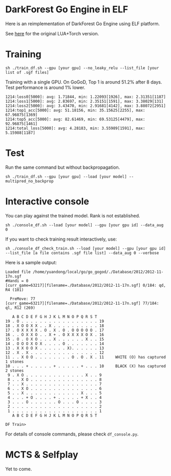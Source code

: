 DarkForest Go Engine in ELF
===================
Here is an reimplementation of DarkForest Go Engine using ELF platform.

See [here](https://github.com/facebookresearch/darkforestGo) for the original LUA+Torch version. 

Training  
==========
```
sh ./train_df.sh --gpu [your gpu] --no_leaky_relu --list_file [your list of .sgf files]
```
Training with a single GPU. On GoGoD, Top 1 is around 51.2% after 8 days. Test performance is around 1% lower. 
```
1214:loss0[5000]: avg: 1.71844, min: 1.22093[1926], max: 2.31351[1187]
1214:loss1[5000]: avg: 2.83697, min: 2.35151[1591], max: 3.38029[131]
1214:loss2[5000]: avg: 3.43470, min: 2.91681[4142], max: 3.88072[2951]
1214:top1_acc[5000]: avg: 51.18156, min: 35.15625[2255], max: 67.96875[1369]
1214:top5_acc[5000]: avg: 82.61469, min: 69.53125[4479], max: 92.96875[1461]
1214:total_loss[5000]: avg: 4.28183, min: 3.55989[1591], max: 5.15988[1187]
```
Test  
=========
Run the same command but without backpropagation.
```
sh ./train_df.sh --gpu [your gpu] --load [your model] --multipred_no_backprop
```

Interactive console   
======================
You can play against the trained model. Rank is not established. 

```
sh ./console_df.sh --load [your model] --gpu [your gpu id] --data_aug 0
```

If you want to check training result interactively, use:
```
sh ./console_df_check_train.sh --load [your model] --gpu [your gpu id] --list_file [a file contains .sgf file list] --data_aug 0 --verbose
```
Here is a sample output:
```
Loaded file /home/yuandong/local/go/go_gogod/./Database/2012/2012-11-17n.sgf
#Handi = 0
[curr_game=63217][filename=./Database/2012/2012-11-17n.sgf] 0/184: qd, R4 (101)

  PreMove: 77
[curr_game=63217][filename=./Database/2012/2012-11-17n.sgf] 77/184: ql, R12 (269)

   A B C D E F G H J K L M N O P Q R S T
19 . O . . . . . . . . . . . . . . . . . 19
18 . X O O X X . . X . . . . . . . . . . 18
17 . O X X X X . O . X . O . O O O O O . 17
16 . . O X X O . . X + . O X X X X O X . 16
15 . O . O X O . . . X . . . . . . X . . 15
14 . O O O X O X . . . . O . . . . . . . 14
13 . X X O O X . . . . . . X). . . . . . 13
12 . X . X . . . . . . . . . . . . . . . 12
11 . . X O O . . . . . . . . O . O . X . 11     WHITE (O) has captured 1 stones
10 . . . + . . . . . + . . . . . + . . . 10     BLACK (X) has captured 2 stones
 9 . X O . . . . . . . . . . . . . X . . 9
 8 . . X O . . . . . . . . . . . . . . . 8
 7 . . X . . . . . . . . . . . . . . . . 7
 6 . . X O . . . . . . . . . . . . . . . 6
 5 . . X . . . . . . . . . . . . X . . . 5
 4 . . . + O . . . . + . . . . . + X . . 4
 3 . . . O . . . . . . O . . . O . . . . 3
 2 . . . . . . . . . . . . . . . . . . . 2
 1 . . . . . . . . . . . . . . . . . . . 1
   A B C D E F G H J K L M N O P Q R S T

DF Train>
```

For details of console commands, please check `df_console.py`.

MCTS & Selfplay
=============

Yet to come. 
